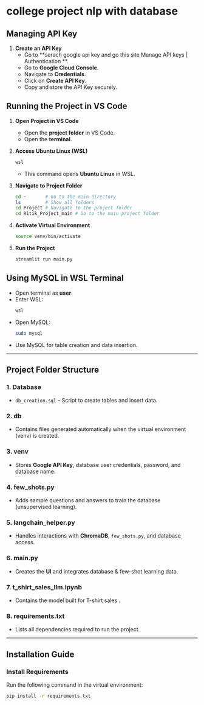 # college project nlp with database 


## **Managing API Key**

1. **Create an API Key**
   - Go to **serach google api key and go this  site Manage API keys | Authentication **.
   - Go to **Google Cloud Console**.
   - Navigate to **Credentials**.
   - Click on **Create API Key**.
   - Copy and store the API Key securely.

## **Running the Project in VS Code**

1. **Open Project in VS Code**

   - Open the **project folder** in VS Code.
   - Open the **terminal**.

2. **Access Ubuntu Linux (WSL)**

   ```sh
   wsl
   ```

   - This command opens **Ubuntu Linux** in WSL.

3. **Navigate to Project Folder**

   ```sh
   cd ~       # Go to the main directory
   ls         # Show all folders
   cd Project # Navigate to the project folder
   cd Ritik_Project_main # Go to the main project folder
   ```

4. **Activate Virtual Environment**

   ```sh
   source venv/bin/activate
   ```

5. **Run the Project**

   ```sh
   streamlit run main.py
   ```

## **Using MySQL in WSL Terminal**

- Open terminal as **user**.
- Enter WSL:
  ```sh
  wsl
  ```
- Open MySQL:
  ```sh
  sudo mysql
  ```
- Use MySQL for table creation and data insertion.

---

## **Project Folder Structure**

### 1. **Database**

- `db_creation.sql` – Script to create tables and insert data.

### 2. **db**

- Contains files generated automatically when the virtual environment (venv) is created.

### 3. **venv**

- Stores **Google API Key**, database user credentials, password, and database name.

### 4. **few\_shots.py**

- Adds sample questions and answers to train the database (unsupervised learning).

### 5. **langchain\_helper.py**

- Handles interactions with **ChromaDB**, `few_shots.py`, and database access.

### 6. **main.py**

- Creates the **UI** and integrates database & few-shot learning data.

### 7. **t\_shirt\_sales\_llm.ipynb**

- Contains the model built for T-shirt sales .

### 8. **requirements.txt**

- Lists all dependencies required to run the project.

---

## **Installation Guide**

### Install Requirements

Run the following command in the virtual environment:

```sh
pip install -r requirements.txt
```



